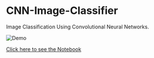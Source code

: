 # CNN-Image-Classifier
Image Classification Using Convolutional Neural Networks.

![Demo](https://github.com/saulventura/Airline-Passenger-Satisfaction/blob/master/demo.gif)

[Click here to see the Notebook](https://github.com/saulventura/AirlinePassengerSatisfaction/blob/master/Airline%20Passenger%20Satisfaction.ipynb)
